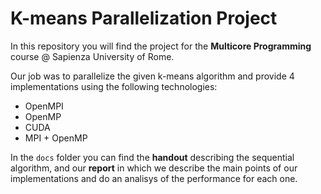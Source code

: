 # K-means Parallelization Project
In this repository you will find the project for the **Multicore Programming** course @ Sapienza University of Rome.

Our job was to parallelize the given k-means algorithm and provide 4 implementations using the following technologies:
- OpenMPI
- OpenMP
- CUDA
- MPI + OpenMP

In the `docs` folder you can find the **handout** describing the sequential algorithm, and our **report** in which we describe the main points of our implementations and do an analisys of the performance for each one.
